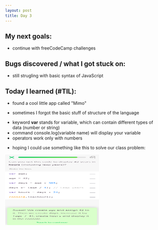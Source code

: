 ```yaml
---
layout: post
title: Day 3
---
```



## My next goals:

- continue with freeCodeCamp challenges

## Bugs discovered / what I got stuck on:

- still strugling with basic syntax of JavaScript

## Today I learned (#TIL):

- found a cool little app called "Mimo"

- sometimes I forgot the basic stuff of structure of the language

<ul>
	<li>keyword <b>var</b> stands for variable, which can contain different types of data (number or string)</li>
	<li>command console.log(variable name) will display your variable</li>
	<li>operators work only with numbers</li>
</ul>

- hoping I could use something like this to solve our class problem:
<img src="problem1.png" alt="HERE SHOULD BE A PHOTO" style="width:304px;height:228px;">
